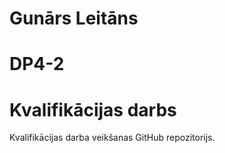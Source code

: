 # Gunārs Leitāns
# DP4-2
# Kvalifikācijas darbs
Kvalifikācijas darba veikšanas GitHub repozitorijs.
